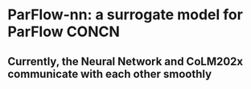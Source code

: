# ParFlow-nn: a surrogate model for ParFlow CONCN

## Currently, the Neural Network and CoLM202x communicate with each other smoothly